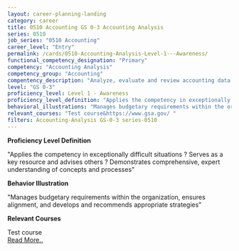 ```yaml
---
layout: career-planning-landing
category: career
title: 0510 Accounting GS 0-3 Accounting Analysis
series: 0510
job_series: "0510 Accounting"
career_level: "Entry"
permalink: /cards/0510-Accounting-Analysis-Level-1---Awareness/
functional_competency_designation: "Primary"
competency: "Accounting Analysis"
competency_group: "Accounting"
compentency_description: "Analyze, evaluate and review accounting data and reports using business tools and applications, and performance metrics to provide recommendations"
level: "GS 0-3"
proficiency_level: Level 1 - Awareness
proficiency_level_definition: "Applies the competency in exceptionally difficult situations ? Serves as a key resource and advises others ? Demonstrates comprehensive, expert understanding of concepts and processes"
behavioral_illustrations: "Manages budgetary requirements within the organization, ensures alignment, and develops and recommends appropriate strategies"
relevant_courses: "Test course&https://www.gsa.gov/ "
filters: Accounting-Analysis GS-0-3 series-0510
---
```


<p><b>Proficiency Level Definition</b></p>
<p>"Applies the competency in exceptionally difficult situations ? Serves as a key resource and advises others ? Demonstrates comprehensive, expert understanding of concepts and processes"</p>
<p><b>Behavior Illustration</b></p>
<p>"Manages budgetary requirements within the organization, ensures alignment, and develops and recommends appropriate strategies"</p>
<p><b>Relevant Courses</b></p>
<div class="cfo-courses-outer"><div class="cfo-courses-inner">Test course</div><div class="cfo-courses-inner"><a href="https://www.gsa.gov/ ">Read More..</a></div></div>

